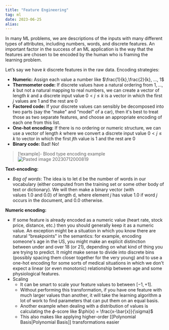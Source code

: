 ```yaml
---
title: "Feature Engineering"
tag: ml
date: 2023-06-25
alias:
---
```


In many ML problems, we are descriptions of the inputs with many different types of attributes, including numbers, words, and discrete features. An important factor in the success of an ML application is the way that the features are chosen to be encoded by the human who is framing the learning problem. 

Let’s say we have $k$ discrete features in the raw data. Encoding strategies:
- **Numeric:** Assign each value a number like $\frac{1}{k},\frac{2}{k}, ..., 1$
- **Thermometer code:** If discrete values have a natural ordering from $1, ..., k$ but not a natural mapping to real numbers, we can create a vector of length $k$ and a discrete input value $0 < j \leq k$ is a vector in which the first $j$ values are $1$ and the rest are $0$
- **Factored code:** If your discrete values can sensibly be decomposed into two parts (say the “make" and “model" of a car), then it's best to treat those as two separate features, and choose an appropriate encoding of each one from this list.
- **One-hot encoding:** If there is no ordering or numeric structure, we can use a vector of length $k$ where we convert a discrete input value $0 < j \leq k$ to vector in which the first $j$th value is $1$ and the rest are $0$
- **Binary code:** Bad! No!

>[!example]- Blood type encoding example
>![Pasted image 20230712000819](Pasted%20image%2020230712000819.png)

**Text-encoding:**
- _Bag of words_: The idea is to let d be the number of words in our vocabulary (either computed from the training set or some other body of text or dictionary). We will then make a binary vector (with values 1.0 and 0.0) of length d, where element $j$ has value 1.0 if word $j$ occurs in the document, and 0.0 otherwise.

**Numeric encoding:**
- If some feature is already encoded as a numeric value (heart rate, stock price, distance, etc.) then you should generally keep it as a numeric value. An exception might be a situation in which you know there are natural “breakpoints" in the semantics: for example, encoding someone's age in the US, you might make an explicit distinction between under and over 18 (or 21), depending on what kind of thing you are trying to predict. It might make sense to divide into discrete bins (possibly spacing them closer together for the very young) and to use a one-hot encoding for some sorts of medical situations in which we don't expect a linear (or even monotonic) relationship between age and some physiological features.
- Scaling
	- It can be smart to scale your feature values to between $[-1, +1]$. 
	- Without performing this transformation, if you have one feature with much larger values than another, it will take the learning algorithm a lot of work to find parameters that can put them on an equal basis.
	- Another example when dealing with a distribution of values is calculating the $\phi$-score like $\phi(x) = \frac{x-\bar{x}}{\sigma}$
	- This also makes like applying higher-order [[Polynomial Basis|Polynomial Basis]] transformations easier